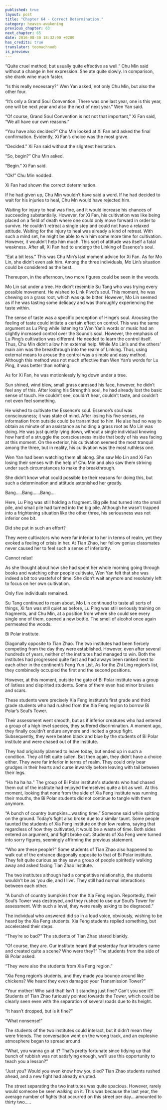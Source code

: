 ```yaml
---
published: true
layout: post
title: "Chapter 64 - Correct Determination."
category: heaven-awakening
previous_chapter: 63
next_chapter: 65
date: 2016-08-30 18:32:00 +0200
has_credits: true
translator: toomuchnoob
is_preview:
---
```

“Quite cruel method, but usually quite effective as well.” Chu Min said without a change in her expression. She ate quite slowly. In comparison, she drank wine much faster.

“Is this really necessary?” Wen Yan asked, not only Chu Min, but also the other four.

“It’s only a Grand Soul Convention. There was one last year, one is this year, one will be next year and also the next of next year.” Wen Yan said.
<!--more-->

“Of course, Grand Soul Convention is not not that important,” Xi Fan said, “We all have our own reasons.”

“You have also decided?” Chu Min looked at Xi Fan and asked the final confirmation. Evidently, Xi Fan’s choice was the most grave.

“Decided.” Xi Fan said without the slightest hesitation.

“So, begin?” Chu Min asked.

“Begin.” Xi Fan said.

“Ok!” Chu Min nodded.

Xi Fan had shown the correct determination.

If he had given up, Chu Min wouldn’t have said a word. If he had decided to wait for his injuries to heal, Chu Mn would have rejected him.

Waiting for injury to heal was fine, and it would increase his chances of succeeding substantially. However, for Xi Fan, his cultivation was like being placed on a field of death where one could only move forward in order to survive. He couldn’t retreat a single step and could not have a relaxed attitude. Waiting for the injury to heal was already a kind of retreat. With such a mind set, he might be able to win him some more time for cultivation. However, it wouldn’t help him much. This sort of attitude was itself a fatal weakness. After all, Xi Fan had to undergo the Linking of Essence's soul.

“Eat a bit less.” This was Chu Min’s last moment advice for Xi Fan. As for Mo Lin, she didn’t even ask him. Among the three individuals, Mo Lin’s situation could be considered as the best.

Thereupon, in the afternoon, two more figures could be seen in the woods.

Mo Lin sat under a tree. He didn’t resemble Su Tang who was trying every possible movement. He wished to Link Pivot’s soul. This moment, he was chewing on a grass root, which was quite bitter. However, Mo Lin seemed as if he was tasting some delicacy and was thoroughly experiencing the taste within.

The sense of taste was a specific perception of Hinge’s soul. Arousing the feeling of taste could initiate a certain effect on control. This was the same argument as Lu Ping while listening to Wen Yan’s words or music had an slightly increased control over the Sound’s soul. However, the emphasis of Lu Ping’s cultivation was different. He needed to learn the control itself. Thus, Chu Min didn’t allow him external help. While Mo Lin’s and the others’ main aim was the breakthrough into the realm of Linking. Thus, using external means to arouse the control was a simple and easy method. Although this method was not much effective than Wen Yan’s words for Lu Ping, it was better than nothing.

As for Xi Fan, he was motionlessly lying down under a tree.

Sun shined, wind blew, small grass caressed his face, however, he didn’t feel any of this. After losing his Strength’s soul, he had already lost the basic sense of touch. He couldn’t see, couldn’t hear, couldn’t taste, and couldn’t not even feel something.

He wished to cultivate the Essence’s soul.  Essence’s soul was consciousness; it was state of mind. After losing his five senses, no information from outside could be transmitted to him. He also had no way to obtain as minute of an assistance as holding a grass root as Mo Lin was doing. He was just quietly lying down, without a single individual knowing how hard of a struggle the consciousness inside that body of his was facing at this moment. On the exterior, his cultivation seemed the most tranquil among the three, but in reality, his cultivation was the most ruthless one.

Wen Yan had been watching them all along. She saw Mo Lin and Xi Fan losing their senses with the help of Chu Min and also saw them striving under such circumstances to make the breakthrough.

She didn’t know what could possible be their reasons for doing this, but such a determination and attitude astonished her greatly.

Bang…..Bang…...Bang….

Here, Lu Ping was still holding a fragment. BIg pile had turned into the small pile, and small pile had turned into the big pile. Although he wasn’t trapped into a frightening situation like the other three, his seriousness was not inferior one bit.

Did she put in such an effort?

They were cultivators who were far inferior to her in terms of realm, yet they evoked a feeling of crisis in her. At Tian Zhao, her fellow genius classmates never caused her to feel such a sense of inferiority.

Cannot relax!

As she thought about how she had spent her whole morning going through books and watching other people cultivate, Wen Yan felt that she was indeed a bit too wasteful of time. She didn’t wait anymore and resolutely left to focus on her own cultivation. 

Only five individuals remained.

Su Tang continued to roam about, Mo Lin continued to taste all sorts of things, Xi fan was still quiet as before, Lu Ping was still seriously training on fragments, and Chu Min,  at a position from where she could see every single one of them, opened a new bottle. The smell of alcohol once again permeated the woods.

Bi Polar institute.

Diagonally opposite to Tian Zhao. The two institutes had been fiercely competing from the day they were established. However, even after several hundreds of years, neither of the institutes had managed to win. Both the institutes had progressed quite fast and had always been ranked next to each other in the continent’s Feng Yun List. As for the Zhi Ling region’s list, they combinedly occupied the first and the second positions. 

However, at this moment, outside the gate of Bi Polar institute was a group of listless and dispirited students. Some of them even had minor bruises and scars.

These students were precisely Xia Feng institute’s first grade and third grade students who had rushed from the Xia Feng region to borrow Bi Polar’s Soul’s Tower. 

Their assessment went smooth, but as if inferior creatures who had entered a group of a high level species, they suffered discrimination. A moment ago, they finally couldn’t endure anymore and incited a group fight. Subsequently, they were beaten black and blue by the students of Bi Polar institute and were chased out of the institute.

They had originally planned to leave today, but ended up in such a condition. They all felt quite sullen. But then again, they didn’t have a choice either. They were far inferior in terms of realm. They could only bear grudges in their hearts and curse inwardly before leaving with tail between their legs.

“Ha ha ha ha.” The group of Bi Polar institute's students who had chased them out of the institute had enjoyed themselves quite a bit as well. At this moment, looking that none from the side of Xia Feng institute was running their mouths, the Bi Polar students did not continue to tangle with them anymore.

“A bunch of country bumpkins...wasting time.” Someone said while spitting on the ground. Today’s fight also broke due to a similar taunt. Some people taunted the students of Xia Feng institute on their low realms, saying that regardless of how they cultivated, it would be a waste of time. Both sides entered an argument, and fight broke out. Students of Xia Feng were turned into  sorry figures, seemingly affirming the previous statement.

“Who are these people?” Some students of Tian Zhao also happened to walk out of the entrance diagonally opposite to that of Bi Polar institute. They felt quite curious as they saw a group of people spiritedly walking away and asked facing Tian Zhao institute.

The two institutes although had a competitive relationship, the students wouldn’t be as ‘you die, and I live’. They still had normal interactions between each other.

“A bunch of country bumpkins from the Xia Feng region. Reportedly, their Soul’s Tower was destroyed, and they rushed to use our Soul’s Tower for assessment. With such a level, they were really asking to be disgraced.”

The individual who answered did so in a loud voice, obviously, wishing to be heard by the Xia Feng students. Xia Feng students replied something, but accelerated their steps.

“They’re so bad?” The students of Tian Zhao stared blankly.

“Of course, they are. Our institute heard that yesterday four intruders came and created quite a scene? Who were they?” The students from the side of Bi Polar asked.

“They were also the students from Xia Feng region.”

“Xia Feng region’s students, and they made you bounce around like chickens? We heard they even damaged your Transmission Tower?”

“Your mother! Who said that! Isn’t it standing just fine? Can’t you see it?! Students of Tian Zhao furiously pointed towards the Tower, which could be clearly seen even with the separation of several roads due to its height.

“It hasn’t dropped, but is it fine?”

“What nonsense!”

The students of the two institutes could interact, but it didn’t mean they were friends. The conversation went on the wrong track, and an explosive atmosphere began to spread around.

“What, you wanna go at it? That’s pretty fortunate since tidying up that bunch of rubbish was not satisfying enough, we’ll use this opportunity to teach you a lesson?”

“Just you? Would you even know how you died? Tian Zhao students rushed ahead, and a new fight had already erupted.

The street separating the two institutes was quite spacious. However, rarely would someone be seen walking on it. This was because the last year, the average number of fights that occurred on this street per day….amounted to thirty two…..

